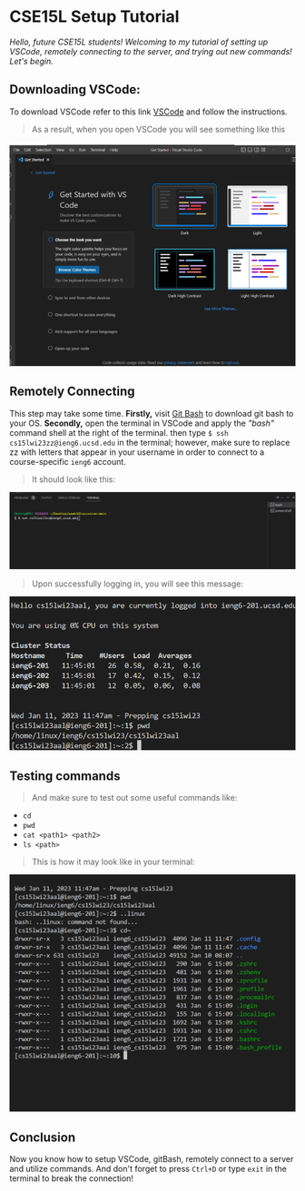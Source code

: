 # CSE15L Setup Tutorial
*Hello, future CSE15L students! Welcoming to my tutorial of setting up VSCode, remotely connecting to the server, and trying out new commands! Let's begin.*
## Downloading VSCode:
To download VSCode refer to this link [VSCode](https://code.visualstudio.com/) and follow the instructions.
>As a result, when you open VSCode you will see something like this 
>
![Image1](VSCode1stPage.png)
## Remotely Connecting
This step may take some time. **Firstly,** visit [Git Bash](https://gitforwindows.org/) to download git bash to your OS. **Secondly,** open the terminal in VSCode and apply  the _"bash"_ command shell at the right of the terminal. then type `$ ssh cs15lwi23zz@ieng6.ucsd.edu` in the terminal; however, make sure to replace zz with letters that appear in your username in order to connect to a course-specific `ieng6` account.
>It should look like this:
>
![Image2](VSCodeTerminalSSH.png)
>Upon successfully logging in, you will see this message:
>
![Image3](SetupTutorialpt4.png)
## Testing commands
>And make sure to test out some useful commands like:
- `cd`
- `pwd`
- `cat <path1> <path2>`
- `ls <path>`
>This is how it may look like in your terminal:
>
![Image4](SetupTotorialpt5.png)
## Conclusion
Now you know how to setup VSCode, gitBash, remotely connect to a server and utilize commands. And don't forget to press `Ctrl+D` or type `exit` in the terminal to break the connection!
